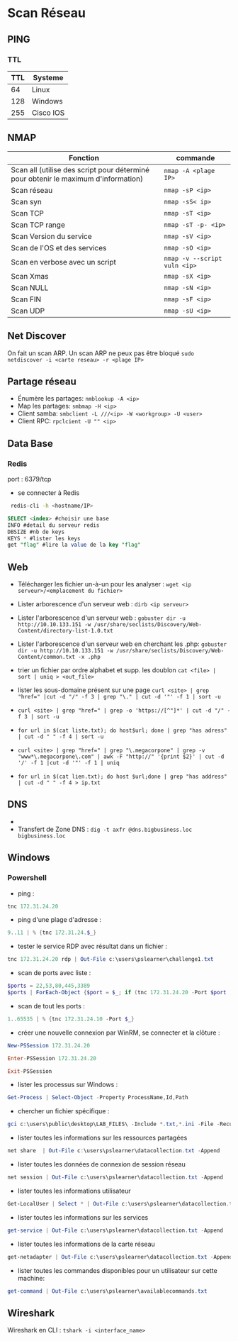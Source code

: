 # Scan Réseau
## PING
### TTL
| TTL | Systeme |
| ---- | ---- |
| 64 | Linux |
| 128 | Windows |
| 255 | Cisco IOS |

## NMAP

| Fonction                                                                           | commande                     |
| ---------------------------------------------------------------------------------- | ---------------------------- |
| Scan all (utilise des script pour déterminé pour obtenir le maximum d'information) | `nmap -A <plage IP>`         |
| Scan réseau                                                                        | `nmap -sP <ip>`              |
| Scan syn                                                                           | `nmap -sS< ip>`              |
| Scan TCP                                                                           | `nmap -sT <ip>`              |
| Scan TCP range                                                                     | `nmap -sT -p- <ip>`          |
| Scan Version du service                                                            | `nmap -sV <ip>`              |
| Scan de l'OS et des services                                                       | `nmap -sO <ip>`              |
| Scan en verbose avec un script                                                     | `nmap -v --script vuln <ip>` |
| Scan Xmas                                                                          | `nmap -sX <ip>`              |
| Scan NULL                                                                          | `nmap -sN <ip>`              |
| Scan FIN                                                                           | `nmap -sF <ip>`              |
| Scan UDP                                                                           | `nmap -sU <ip>`              |

## Net Discover
On fait un scan ARP. Un scan ARP ne peux pas être bloqué
``` sudo netdiscover -i <carte reseau> -r <plage IP> ```

## Partage réseau
- Énumère les partages: `nmblookup -A <ip>`
- Map les partages: `smbmap -H <ip>`
- Client samba: `smbclient -L ///<ip> -W <workgroup> -U <user>`
- Client RPC: `rpclcient -U "" <ip>`
## Data Base
### Redis
port : 6379/tcp
- se connecter à Redis 
```bash
 redis-cli -h <hostname/IP>
```

```SQL
SELECT <index> #choisir une base
INFO #detail du serveur redis
DBSIZE #nb de keys
KEYS * #lister les keys
get "flag" #lire la value de la key "flag"
```
## Web
- Télécharger les fichier un-à-un pour les analyser : `wget <ip serveur>/<emplacement du fichier>`
- Lister arborescence d'un serveur web : `dirb <ip serveur>`
- Lister l'arborescence d'un serveur web : `gobuster dir -u http://10.10.133.151 -w /usr/share/seclists/Discovery/Web-Content/directory-list-1.0.txt`
- Lister l'arborescence d'un serveur web en cherchant les .php: `gobuster dir -u http://10.10.133.151 -w /usr/share/seclists/Discovery/Web-Content/common.txt -x .php`
- trier un fichier par ordre alphabet et supp. les doublon `cat <file> | sort | uniq > <out_file>`
- lister les sous-domaine présent sur une page `curl <site> | grep "href=" |cut -d "/" -f 3 | grep "\." | cut -d '"' -f 1 | sort -u`
- `curl <site> | grep "href=" | grep -o 'https://[^"]*' | cut -d "/" -f 3 | sort -u`
- `for url in $(cat liste.txt); do host$url; done | grep "has adress" | cut -d " " -f 4 | sort -u`

- `curl <site> | grep "href=" | grep "\.megacorpone" | grep -v "www*\.megacorpone\.com" | awk -F "http://" '{print $2}' | cut -d '/' -f 1 |cut -d '"' -f 1 | uniq`
- `for url in $(cat lien.txt); do host $url;done | grep "has address" | cut -d " " -f 4 > ip.txt`

## DNS

- 
- Transfert de Zone DNS : `dig -t axfr @dns.bigbusiness.loc bigbusiness.loc` 

## Windows
### Powershell
- ping :
```powershell
tnc 172.31.24.20
```
- ping d'une plage d'adresse :
```powershell
9..11 | % {tnc 172.31.24.$_}
```
- tester le service RDP avec résultat dans un fichier :
```powershell
tnc 172.31.24.20 rdp | Out-File c:\users\pslearner\challenge1.txt
```
- scan de ports avec liste :
```powershell
$ports = 22,53,80,445,3389
$ports | ForEach-Object {$port = $_; if (tnc 172.31.24.20 -Port $port ) {"$port is open" } else {"$port is closed"} }
```
- scan de tout les ports :
```powershell
1..65535 | % {tnc 172.31.24.10 -Port $_}
```
- créer une nouvelle connexion par WinRM, se connecter et la clôture :
```powershell
New-PSSession 172.31.24.20

Enter-PSSession 172.31.24.20

Exit-PSSession
```
- lister les processus sur Windows : 
```powershell
Get-Process | Select-Object -Property ProcessName,Id,Path
```
- chercher un fichier spécifique : 
```powershell
gci c:\users\public\desktop\LAB_FILES\ -Include *.txt,*.ini -File -Recurse -EA SilentlyContinue | Select-String -Pattern "Pwd"
```
-  lister toutes les informations sur les ressources partagées
```powershell
net share  | Out-File c:\users\pslearner\datacollection.txt -Append
```
-  lister toutes les données de connexion de session réseau
```powershell
net session | Out-File c:\users\pslearner\datacollection.txt -Append
```
-  lister toutes les informations utilisateur
```powershell
Get-LocalUser | Select * | Out-File c:\users\pslearner\datacollection.txt -Append
```
-  lister toutes les informations sur les services
```powershell
get-service | Out-File c:\users\pslearner\datacollection.txt -Append
```
-  lister toutes les informations de la carte réseau
```powershell
get-netadapter | Out-File c:\users\pslearner\datacollection.txt -Append
```
-  lister toutes les commandes disponibles pour un utilisateur sur cette machine:
```powershell
get-command | Out-File c:\users\pslearner\availablecommands.txt
```


## Wireshark 

Wireshark en CLI : `tshark -i <interface_name>`
